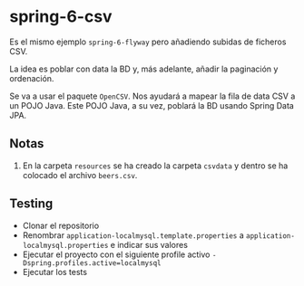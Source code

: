 # spring-6-csv

Es el mismo ejemplo `spring-6-flyway` pero añadiendo subidas de ficheros CSV.

La idea es poblar con data la BD y, más adelante, añadir la paginación y ordenación.

Se va a usar el paquete `OpenCSV`. Nos ayudará a mapear la fila de data CSV a un POJO Java. Este POJO Java, a su vez, poblará la BD usando Spring Data JPA.

## Notas

1. En la carpeta `resources` se ha creado la carpeta `csvdata` y dentro se ha colocado el archivo `beers.csv`.

## Testing

- Clonar el repositorio
- Renombrar `application-localmysql.template.properties` a `application-localmysql.properties` e indicar sus valores
- Ejecutar el proyecto con el siguiente profile activo `-Dspring.profiles.active=localmysql`
- Ejecutar los tests